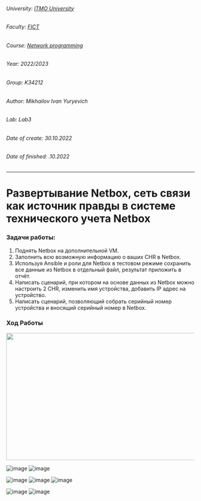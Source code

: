 ###### University: [ITMO University](https://itmo.ru/ru/)
###### Faculty: [FICT](https://fict.itmo.ru)
###### Course: [Network programming](https://github.com/itmo-ict-faculty/network-programming)
###### Year: 2022/2023
###### Group: K34212
###### Author: Mikhailov Ivan Yuryevich
###### Lab: Lab3
###### Date of create: 30.10.2022
###### Date of finished: .10.2022
***
# Развертывание Netbox, сеть связи как источник правды в системе технического учета Netbox
### Задачи работы:
1. Поднять Netbox на дополнительной VM.
2. Заполнить всю возможную информацию о ваших CHR в Netbox.
3. Используя Ansible и роли для Netbox в тестовом режиме сохранить все данные из Netbox в отдельный файл, результат приложить в отчёт.
4. Написать сценарий, при котором на основе данных из Netbox можно настроить 2 CHR, изменить имя устройства, добавить IP адрес на устройство.
5. Написать сценарий, позволяющий собрать серийный номер устройства и вносящий серийный номер в Netbox.

### Ход Работы
 <img src="https://user-images.githubusercontent.com/56927592/196499347-90852bac-7efb-4409-b13b-891f0b800b15.png" width="800" height="340" />
 
![image](https://user-images.githubusercontent.com/56927592/198874933-de628acc-d94f-4352-b1da-0ad9d66e4a12.png)
![image](https://user-images.githubusercontent.com/56927592/198881832-2cfde3b2-3019-43d9-960a-63380c9c5cd5.png)

![image](https://user-images.githubusercontent.com/56927592/199251259-6bde7f95-c2ae-4f1f-8194-3986ad7b320b.png)
![image](https://user-images.githubusercontent.com/56927592/199251402-247a93cb-7adb-4a67-ba65-fa01eb8e3a01.png)
![image](https://user-images.githubusercontent.com/56927592/199501892-94bf1561-3905-46e3-ae79-dd464a5231ab.png)

 ![image](https://user-images.githubusercontent.com/56927592/199501314-a7199fe0-86d8-4c46-93c3-9bef875dd451.png)
![image](https://user-images.githubusercontent.com/56927592/199505841-f9859b76-1ba0-4f61-a6a2-342345694979.png)

